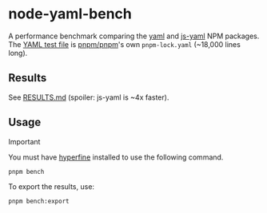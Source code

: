 # node-yaml-bench

A performance benchmark comparing the [yaml](https://www.npmjs.com/package/yaml) and [js-yaml](https://www.npmjs.com/package/js-yaml) NPM packages. The [YAML test file](resources/pnpm.yaml) is [pnpm/pnpm](https://github.com/pnpm/pnpm)'s own `pnpm-lock.yaml` (~18,000 lines long).

## Results

See [RESULTS.md](RESULTS.md) (spoiler: js-yaml is ~4x faster).

## Usage

> [!IMPORTANT]
> You must have [hyperfine](https://github.com/sharkdp/hyperfine) installed to use the following command.

```sh
pnpm bench
```

To export the results, use:

```sh
pnpm bench:export
```
